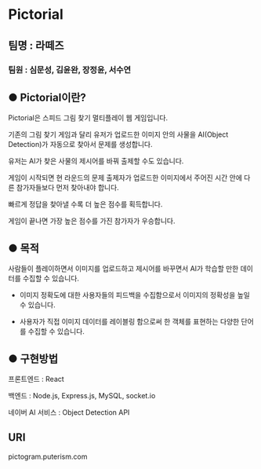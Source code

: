 # Pictorial

## 팀명 : 라떼즈

### 팀원 : 심문성, 김윤완, 장정윤, 서수연

## ● Pictorial이란?

Pictorial은 스피드 그림 찾기 멀티플레이 웹 게임입니다.

기존의 그림 찾기 게임과 달리 유저가 업로드한 이미지 안의 사물을 AI(Object Detection)가 자동으로 찾아서 문제를 생성합니다.

유저는 AI가 찾은 사물의 제시어를 바꿔 출제할 수도 있습니다.

게임이 시작되면 현 라운드의 문제 출제자가 업로드한 이미지에서 주어진 시간 안에 다른 참가자들보다 먼저 찾아내야 합니다. 

빠르게 정답을 찾아낼 수록 더 높은 점수를 획득합니다.

게임이 끝나면 가장 높은 점수를 가진 참가자가 우승합니다.

## ● 목적

사람들이 플레이하면서 이미지를 업로드하고 제시어를 바꾸면서 AI가 학습할 만한 데이터를 수집할 수 있습니다.

* 이미지 정확도에 대한 사용자들의 피드백을 수집함으로서 이미지의 정확성을 높일 수 있습니다.

* 사용자가 직접 이미지 데이터를 레이블링 함으로써 한 객체를 표현하는 다양한 단어를 수집할 수 있습니다.

## ● 구현방법

프론트엔드 : React

백엔드 : Node.js, Express.js, MySQL, socket.io

네이버 AI 서비스 : Object Detection API

## URI

pictogram.puterism.com
